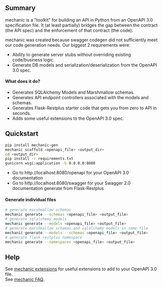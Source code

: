 ## Summary
mechanic is a "toolkit" for building an API in Python from an OpenAPI 3.0 specification file. It (at least partially) 
bridges the gap between the contract (the API spec) and the enforcement of that contract (the code). 

mechanic was created because swagger codegen did not sufficiently meet our code generation needs. Our biggest 2 
requirements were:
- Ability to generate server stubs without overriding existing code/business logic.
- Generate DB models and serialization/deserialization from the OpenAPI 3.0 spec.

#### What does it do?
- Generates SQLAlchemy Models and Marshmallow schemas.
- Generates API endpoint controllers associated with the models and schemas.
- Generates Flask-Restplus starter code that gets you from zero to API in seconds.
- Adds some useful extensions to the OpenAPI 3.0 spec.

## Quickstart
```bash
pip install mechanic-gen
mechanic scaffold <openapi_file> <output_dir>
cd <output_dir>
pip install -r requirements.txt
gunicorn wsgi:application -b 0.0.0.0:8080
```
- Go to http://localhost:8080/openapi for your OpenAPI 3.0 documentation
- Go to http://localhost:8080/swagger for your Swagger 2.0 documentation generate from Flask-Restplus

#### Generate individual files
```bash
# generate marshmallow schemas
mechanic generate --schemas <openapi_file> <output_file>
# generate sqlalchemy models
mechanic generate --models <openapi_file> <output_file>
# generate marshmallow schemas and sqlalchemy models in same file
mechanic generate --models --schemas <openapi_file> <output_file>
# generate flask-restplus namespace
mechanic generate --namespaces <openapi_file> <output_file>
```
## Help
See [mechanic extensions](docs/mechanic-extensions.md) for useful extensions to add to your OpenAPI 3.0 file.  
See [mechanic FAQ](docs/mechanic-faq.md).

